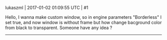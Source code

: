 lukaszml | 2017-01-02 01:09:55 UTC | #1

Hello,
I wanna make custom window, so in engine parameters "Borderless" I set true, and now window is without frame but how change bacground color from black to transparent.
Someone have any idea ?

-------------------------

